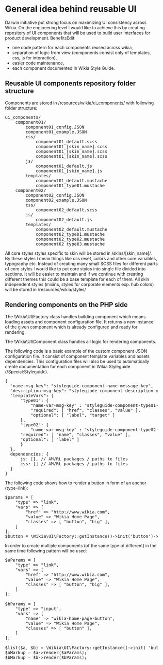# General idea behind reusable UI
Darwin initiative put strong focus on maximizing UI consistency across Wikia. On the engineering level I would like to achieve this by creating repository of UI components that will be used to build user interfaces for product development.
BenefitsEdit:
* one code pattern for each components reused across wikia,
* separation of logic from view (components consist only of templates, css, js for interaction),
* easier code maintenance,
* each component documented in Wikia Style Guide.

## Reusable UI components repository folder structure
Components are stored in /resources/wikia/ui_components/ with following folder structure:

<pre>
ui_components/
    component01/
        component01_config.JSON
        component01_example.JSON
        css/
            component01_default.scss
            component01_[skin_name].scss
            component01_[skin_name].scss
            component01_[skin_name].scss
        js/
            component01_default.js
            component01_[skin_name].js
        templates/
            component01_default.mustache
            component01_type01.mustache
    component02/
        component02_config.JSON
        component02_example.JSON
        css/
            component02_default.scss
        js/
            component02_default.js
        templates/
            component02_default.mustache
            component02_type01.mustache
            component02_type02.mustache
            component02_type03.mustache
</pre>

All core styles styles specific to skin will be stored in /skins/[skin_name]/. By these styles I mean things like css reset, colors and other core variables, typography etc. 
Instead of creating many small SCSS files for different parts of core styles I would like to put core styles into single file divided into sections. It will be easier to maintain and if we continue with creating different themes this could be a base template for each of them.
All skin independent styles (mixins, styles for corporate elements exp. hub colors) will be stored in /resources/wikia/styles/ 

## Rendering components on the PHP side
The \Wikia\UI\Factory class handles building component which means loading assets and component configuration file. It returns a new instance of the given component which is already configured and ready for rendering.

The \Wikia\UI\Component class handles all logic for rendering components.

The following code is a basic example of the custom component JSON configuration file. It consist of component template variables and assets dependencies. This configuration files will also be used to automatically create documentation for each component in Wikia Styleguide (/Special:Styleguide).

<pre>
{
  "name-msg-key": "styleguide-component-name-message-key",
  "description-msg-key": "stylegiude-component-description-message-key",
  "templateVars": {
      "type01": {
          "name-var-msg-key" : "styleguide-component-type01-description-message-key",
          "required": [ "href", "classes", "value" ],
          "optional": [ "label", "target" ]
      },
      "type02": {
          "name-var-msg-key" : "styleguide-component-type02-description-message-key",
      "required": [ "name", "classes", "value" ],
      "optional": [ "label" ]
      }
  },
  dependencies: {
      js: [], // AM/RL packages / paths to files
      css: [] // AM/RL packages / paths to files
  } 
}
</pre>

The following code shows how to render a button in form of an anchor (type=link):
<pre>
$params = [
    "type" => "link",
    "vars" => [
        "href" => "http://www.wikia.com",
        "value" => "Wikia Home Page",
        "classes" => [ "button", "big" ],
    ]
];
$button = \Wikia\UI\Factory::getInstance()->init('button')->render($params);
</pre>
In order to create multiple components (of the same type of different) in the same time following pattern will be used:
<pre>
$aParams = [
    "type" => "link",
    "vars" => [
        "href" => "http://www.wikia.com",
        "value" => "Wikia Home Page",
        "classes" => [ "button", "big" ],
    ]
];

$bParams = [
    "type" => "input",
    "vars" => [
        "name" => "wikia-home-page-button",
        "value" => "Wikia Home Page",
        "classes" => [ "button" ],
    ]
];

$list($a, $b) = \Wikia\UI\Factory::getInstance()->init( 'button', 'button' );
$aMarkup = $a->render($aParams);
$bMarkup = $b->render($bParams);
</pre>
